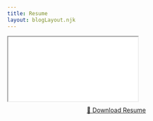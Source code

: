```yaml
---
title: Resume
layout: blogLayout.njk
---
```



<iframe src="/images/Evan Smith D2025 Resume.pdf"></iframe>
<div style="display: flex; justify-content: center; margin-top: 10px;">
    <a class="download-link" href="/images/Evan Smith D2025 Resume.pdf" download>
    📄 Download Resume
    </a>
</div>

</div>